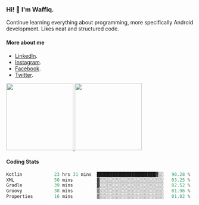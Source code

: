 ### Hi! 👋 I'm Waffiq.

Continue learning everything about programming, more specifically Android development. Likes neat and structured code.

#### More about me 
- [LinkedIn](https://www.linkedin.com/in/waffiq-aziz/).
- [Instagram](https://www.instagram.com/waffiqaziz/).
- [Facebook](https://web.facebook.com/WaffiqAziz/).
- [Twitter](https://twitter.com/AzizWaffiq).

<p align="left">
<a href="https://github.com/waffiqaziz">
  <img height="180em" src="https://github-readme-stats-eight-theta.vercel.app/api?username=waffiqaziz&show_icons=true&theme=algolia&include_all_commits=true&count_private=true"/>
  <img height="180em" src="https://github-readme-stats-eight-theta.vercel.app/api/top-langs/?username=waffiqaziz&layout=compact&langs_count=8&theme=algolia"/>
</a>
</p>

#### Coding Stats
<!--START_SECTION:waka-->

```rust
Kotlin            23 hrs 31 mins  ██████████████████████▓░░   90.28 %
XML               50 mins         ▓░░░░░░░░░░░░░░░░░░░░░░░░   03.25 %
Gradle            39 mins         ▓░░░░░░░░░░░░░░░░░░░░░░░░   02.52 %
Groovy            30 mins         ▒░░░░░░░░░░░░░░░░░░░░░░░░   01.96 %
Properties        16 mins         ▒░░░░░░░░░░░░░░░░░░░░░░░░   01.02 %
```

<!--END_SECTION:waka-->
